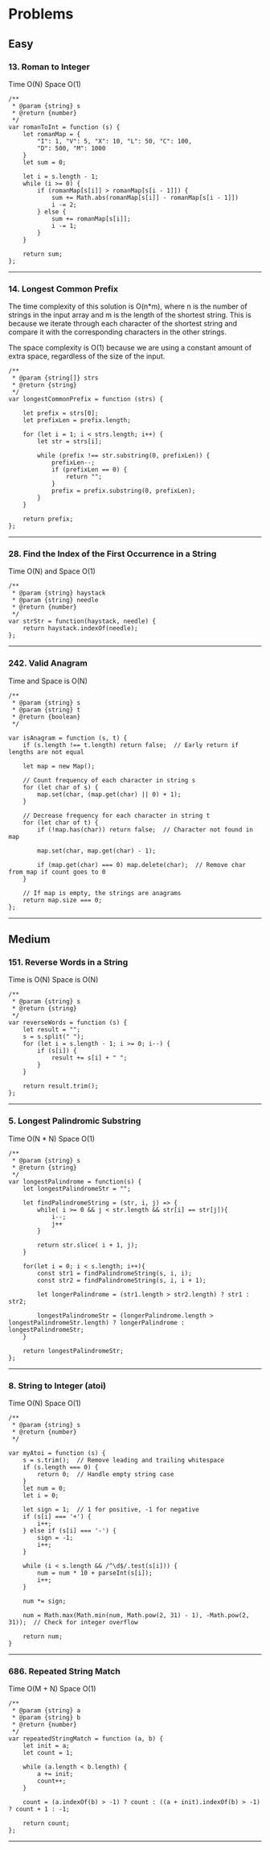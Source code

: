 # Problems

## Easy

### 13. Roman to Integer
Time O(N)
Space O(1)

```
/**
 * @param {string} s
 * @return {number}
 */
var romanToInt = function (s) {
    let romanMap = {
        "I": 1, "V": 5, "X": 10, "L": 50, "C": 100,
        "D": 500, "M": 1000
    }
    let sum = 0;

    let i = s.length - 1;
    while (i >= 0) {
        if (romanMap[s[i]] > romanMap[s[i - 1]]) {
            sum += Math.abs(romanMap[s[i]] - romanMap[s[i - 1]])
            i -= 2;
        } else {
            sum += romanMap[s[i]];
            i -= 1;
        }
    }

    return sum;
};
```

***

### 14. Longest Common Prefix

The time complexity of this solution is O(n*m), where n is the number of strings in the input array and m is the length of the shortest string. This is because we iterate through each character of the shortest string and compare it with the corresponding characters in the other strings.

The space complexity is O(1) because we are using a constant amount of extra space, regardless of the size of the input.

```
/**
 * @param {string[]} strs
 * @return {string}
 */
var longestCommonPrefix = function (strs) {

    let prefix = strs[0];
    let prefixLen = prefix.length;

    for (let i = 1; i < strs.length; i++) {
        let str = strs[i];

        while (prefix !== str.substring(0, prefixLen)) {
            prefixLen--;
            if (prefixLen == 0) {
                return "";
            }
            prefix = prefix.substring(0, prefixLen);
        }
    }

    return prefix;
};
```

***

### 28. Find the Index of the First Occurrence in a String

Time O(N) and Space O(1)

```
/**
 * @param {string} haystack
 * @param {string} needle
 * @return {number}
 */
var strStr = function(haystack, needle) {
    return haystack.indexOf(needle);
};

```
*** 

### 242. Valid Anagram

Time and Space  is O(N)

```
/**
 * @param {string} s
 * @param {string} t
 * @return {boolean}
 */

var isAnagram = function (s, t) {
    if (s.length !== t.length) return false;  // Early return if lengths are not equal

    let map = new Map();

    // Count frequency of each character in string s
    for (let char of s) {
        map.set(char, (map.get(char) || 0) + 1);
    }

    // Decrease frequency for each character in string t
    for (let char of t) {
        if (!map.has(char)) return false;  // Character not found in map

        map.set(char, map.get(char) - 1);
        
        if (map.get(char) === 0) map.delete(char);  // Remove char from map if count goes to 0
    }

    // If map is empty, the strings are anagrams
    return map.size === 0;
};

```

***





## Medium

### 151. Reverse Words in a String
Time is O(N)
Space is O(N)

```
/**
 * @param {string} s
 * @return {string}
 */
var reverseWords = function (s) {
    let result = "";
    s = s.split(" ");
    for (let i = s.length - 1; i >= 0; i--) {
        if (s[i]) {
            result += s[i] + " ";
        }
    }

    return result.trim();
};
```

***

### 5. Longest Palindromic Substring

Time O(N * N)
Space O(1)

```
/**
 * @param {string} s
 * @return {string}
 */
var longestPalindrome = function(s) {
    let longestPalindromeStr = "";

    let findPalindromeString = (str, i, j) => {
        while( i >= 0 && j < str.length && str[i] == str[j]){
            i--;
            j++
        }

        return str.slice( i + 1, j);
    }

    for(let i = 0; i < s.length; i++){
        const str1 = findPalindromeString(s, i, i);
        const str2 = findPalindromeString(s, i, i + 1);

        let longerPalindrome = (str1.length > str2.length) ? str1 : str2;

        longestPalindromeStr = (longerPalindrome.length > longestPalindromeStr.length) ? longerPalindrome : longestPalindromeStr;
    }

    return longestPalindromeStr;
};
```

***

### 8. String to Integer (atoi)

Time O(N)
Space O(1)

```
/**
 * @param {string} s
 * @return {number}
 */

var myAtoi = function (s) {
    s = s.trim();  // Remove leading and trailing whitespace
    if (s.length === 0) {
        return 0;  // Handle empty string case
    }
    let num = 0;
    let i = 0;
    
    let sign = 1;  // 1 for positive, -1 for negative
    if (s[i] === '+') {
        i++;
    } else if (s[i] === '-') {
        sign = -1;
        i++;
    }

    while (i < s.length && /^\d$/.test(s[i])) {
        num = num * 10 + parseInt(s[i]);
        i++;
    }

    num *= sign;

    num = Math.max(Math.min(num, Math.pow(2, 31) - 1), -Math.pow(2, 31));  // Check for integer overflow
    
    return num;
}

```

***


### 686. Repeated String Match

Time O(M + N)
Space O(1)

```
/**
 * @param {string} a
 * @param {string} b
 * @return {number}
 */
var repeatedStringMatch = function (a, b) {
    let init = a;
    let count = 1;

    while (a.length < b.length) {
        a += init;
        count++;
    }

    count = (a.indexOf(b) > -1) ? count : ((a + init).indexOf(b) > -1) ? count + 1 : -1;

    return count;
};

```

***

